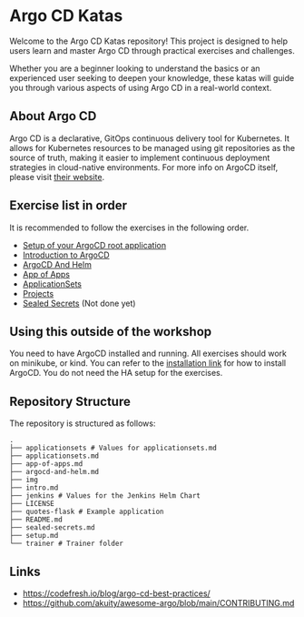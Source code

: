 # Argo CD Katas

Welcome to the Argo CD Katas repository! This project is designed to help users learn and master Argo CD through practical exercises and challenges. 

Whether you are a beginner looking to understand the basics or an experienced user seeking to deepen your knowledge, these katas will guide you through various aspects of using Argo CD in a real-world context.

## About Argo CD

Argo CD is a declarative, GitOps continuous delivery tool for Kubernetes. 
It allows for Kubernetes resources to be managed using git repositories as the source of truth, making it easier to implement continuous deployment strategies in cloud-native environments.
For more info on ArgoCD itself, please visit [their website](https://argoproj.github.io/cd/).


## Exercise list in order

It is recommended to follow the exercises in the following order.

* [Setup of your ArgoCD root application](setup.md)
* [Introduction to ArgoCD](intro.md)
* [ArgoCD And Helm](argocd-and-helm.md)
* [App of Apps](app-of-apps.md)
* [ApplicationSets](applicationsets.md)
* [Projects](projects.md)
* [Sealed Secrets](sealed-secrets.md) (Not done yet)

## Using this outside of the workshop

You need to have ArgoCD installed and running.
All exercises should work on minikube, or kind.
You can refer to the [installation link](https://argo-cd.readthedocs.io/en/stable/operator-manual/installation/) for how to install ArgoCD.
You do not need the HA setup for the exercises.

## Repository Structure

The repository is structured as follows:

```text
.
├── applicationsets # Values for applicationsets.md
├── applicationsets.md
├── app-of-apps.md  
├── argocd-and-helm.md
├── img
├── intro.md
├── jenkins # Values for the Jenkins Helm Chart
├── LICENSE
├── quotes-flask # Example application
├── README.md
├── sealed-secrets.md
├── setup.md
└── trainer # Trainer folder
```


## Links

* https://codefresh.io/blog/argo-cd-best-practices/
* https://github.com/akuity/awesome-argo/blob/main/CONTRIBUTING.md
